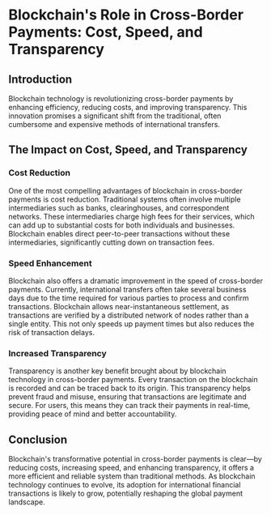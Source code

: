 # Blockchain's Role in Cross-Border Payments: Cost, Speed, and Transparency

## Introduction

Blockchain technology is revolutionizing cross-border payments by enhancing efficiency, reducing costs, and improving transparency. This innovation promises a significant shift from the traditional, often cumbersome and expensive methods of international transfers.

## The Impact on Cost, Speed, and Transparency

### Cost Reduction
One of the most compelling advantages of blockchain in cross-border payments is cost reduction. Traditional systems often involve multiple intermediaries such as banks, clearinghouses, and correspondent networks. These intermediaries charge high fees for their services, which can add up to substantial costs for both individuals and businesses. Blockchain enables direct peer-to-peer transactions without these intermediaries, significantly cutting down on transaction fees.

### Speed Enhancement
Blockchain also offers a dramatic improvement in the speed of cross-border payments. Currently, international transfers often take several business days due to the time required for various parties to process and confirm transactions. Blockchain allows near-instantaneous settlement, as transactions are verified by a distributed network of nodes rather than a single entity. This not only speeds up payment times but also reduces the risk of transaction delays.

### Increased Transparency
Transparency is another key benefit brought about by blockchain technology in cross-border payments. Every transaction on the blockchain is recorded and can be traced back to its origin. This transparency helps prevent fraud and misuse, ensuring that transactions are legitimate and secure. For users, this means they can track their payments in real-time, providing peace of mind and better accountability.

## Conclusion

Blockchain's transformative potential in cross-border payments is clear—by reducing costs, increasing speed, and enhancing transparency, it offers a more efficient and reliable system than traditional methods. As blockchain technology continues to evolve, its adoption for international financial transactions is likely to grow, potentially reshaping the global payment landscape.